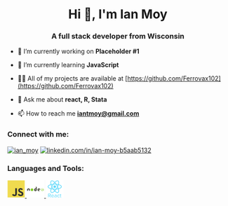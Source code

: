 <h1 align="center">Hi 👋, I'm Ian Moy</h1>
<h3 align="center">A  full stack developer from Wisconsin</h3>

- 🔭 I’m currently working on **Placeholder #1**

- 🌱 I’m currently learning **JavaScript**

- 👨‍💻 All of my projects are available at [https://github.com/Ferrovax102](https://github.com/Ferrovax102)

- 💬 Ask me about **react, R, Stata**

- 📫 How to reach me **iantmoy@gmail.com**

<h3 align="left">Connect with me:</h3>
<p align="left">
<a href="https://twitter.com/ian_moy" target="blank"><img align="center" src="https://raw.githubusercontent.com/rahuldkjain/github-profile-readme-generator/master/src/images/icons/Social/twitter.svg" alt="ian_moy" height="30" width="40" /></a>
<a href="https://linkedin.com/in/linkedin.com/in/ian-moy-b5aab5132" target="blank"><img align="center" src="https://raw.githubusercontent.com/rahuldkjain/github-profile-readme-generator/master/src/images/icons/Social/linked-in-alt.svg" alt="linkedin.com/in/ian-moy-b5aab5132" height="30" width="40" /></a>
</p>

<h3 align="left">Languages and Tools:</h3>
<p align="left"> <a href="https://developer.mozilla.org/en-US/docs/Web/JavaScript" target="_blank" rel="noreferrer"> <img src="https://raw.githubusercontent.com/devicons/devicon/master/icons/javascript/javascript-original.svg" alt="javascript" width="40" height="40"/> </a> <a href="https://nodejs.org" target="_blank" rel="noreferrer"> <img src="https://raw.githubusercontent.com/devicons/devicon/master/icons/nodejs/nodejs-original-wordmark.svg" alt="nodejs" width="40" height="40"/> </a> <a href="https://reactjs.org/" target="_blank" rel="noreferrer"> <img src="https://raw.githubusercontent.com/devicons/devicon/master/icons/react/react-original-wordmark.svg" alt="react" width="40" height="40"/> </a> </p>
